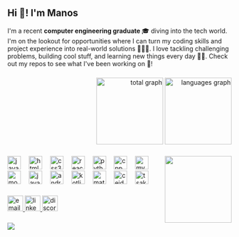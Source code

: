 <h2 align="left">Hi 👋! I'm Manos </h2> 

<p>I'm a recent <b>computer engineering graduate </b>🎓 diving into the tech world. I'm on the lookout for opportunities where I can turn my coding skills and project experience into real-world solutions 🧑🏻‍💻. I love tackling challenging problems, building cool stuff, and learning new things every day 🏃🏻. Check out my repos to see what I've been working on 🙂!</p>

###

<div align="right">
  <img src="https://github-readme-streak-stats.herokuapp.com/?user=manosmin&theme=tokyonight&hide_border=true" height="150" alt="total graph"  />
  <img src="https://github-readme-stats.vercel.app/api/top-langs/?username=manosmin&theme=tokyonight&show_icons=true&hide_border=true&layout=compact" height="150" alt="languages graph"  />
</div>

###

<img align="right" height="150" src="https://media.giphy.com/media/BqOwRTiHDFNEdUQ7qt/giphy.gif?cid=790b7611s4vpl44eyyl1ao370m5bzsn2cgokq3an6pv31ql3&ep=v1_gifs_search&rid=giphy.gif&ct=g"  />

###

<div align="left">
  <img src="https://cdn.jsdelivr.net/gh/devicons/devicon/icons/javascript/javascript-original.svg" height="30" alt="javascript logo"  />
  <img width="10" />
  <img src="https://cdn.jsdelivr.net/gh/devicons/devicon/icons/html5/html5-original.svg" height="30" alt="html5 logo"  />
  <img width="10" />
  <img src="https://cdn.jsdelivr.net/gh/devicons/devicon/icons/css3/css3-original.svg" height="30" alt="css3 logo"  />
  <img width="10" />
  <img src="https://cdn.jsdelivr.net/gh/devicons/devicon/icons/react/react-original.svg" height="30" alt="react logo"  />
  <img width="10" />
  <img src="https://cdn.jsdelivr.net/gh/devicons/devicon/icons/python/python-original.svg" height="30" alt="python logo"  />
  <img width="10" />
  <img src="https://cdn.jsdelivr.net/gh/devicons/devicon@latest/icons/cplusplus/cplusplus-original.svg" height="30" alt="cpp logo" />
  <img width="10" />
  <img src="https://cdn.jsdelivr.net/gh/devicons/devicon@latest/icons/mysql/mysql-original.svg" height="30" alt="mysql logo" />
  <img width="10" />
  <img src="https://cdn.jsdelivr.net/gh/devicons/devicon@latest/icons/mongodb/mongodb-original.svg" height="30" alt="mongodb logo" />
  <img width="10" />   
  <img src="https://cdn.jsdelivr.net/gh/devicons/devicon@latest/icons/java/java-original.svg" height="30" alt="java logo" />
  <img width="10" />
  <img src="https://cdn.jsdelivr.net/gh/devicons/devicon@latest/icons/androidstudio/androidstudio-original.svg" height="30" alt="androidstudio logo"  />      
  <img width="10" />
  <img src="https://cdn.jsdelivr.net/gh/devicons/devicon@latest/icons/kotlin/kotlin-original.svg" height="30" alt="kotlin logo" />
  <img width="10" />
  <img src="https://cdn.jsdelivr.net/gh/devicons/devicon@latest/icons/matlab/matlab-original.svg" height="30" alt="matlab logo" />
  <img width="10" />
  <img src="https://i.imgur.com/Gglg3Nl.jpeg" height="30" alt="ceid logo"  />
  <img width="10" />
  <img src="https://i.imgur.com/xlH5V7N.png" height="30" alt="tsak logo"  />
  <img width="10" />
   
          
</div>

###

<div align="left">
  <a href="mailto:manosmin@hotmail.com" target="_blank">
  <img src="https://camo.githubusercontent.com/09937d12a84ff500ebea1ced85c168eec34a1678ddb5fe3d9c7e0e0e216227d6/68747470733a2f2f696d672e736869656c64732e696f2f62616467652f656d61696c2d7265643f6c6f676f3d474d61696c266c6f676f436f6c6f723d7768697465267374796c653d666f722d7468652d6261646765" height="35" alt="email logo"  />
    </a>
   <a href="https://www.linkedin.com/in/manosmin/" target="_blank">
  <img src="https://img.shields.io/static/v1?message=LinkedIn&logo=linkedin&label=&color=0077B5&logoColor=white&labelColor=&style=for-the-badge" height="35" alt="linkedin logo"  />
     </a>
  <a href="https://www.discordapp.com/users/270397164209963009" target="_blank">
  <img src="https://img.shields.io/static/v1?message=Discord&logo=discord&label=&color=7289DA&logoColor=white&labelColor=&style=for-the-badge" height="35" alt="discord logo"  />
    </a>
</div>

###

<img align="center" src="https://user-images.githubusercontent.com/74038190/212284158-e840e285-664b-44d7-b79b-e264b5e54825.gif"  />

###



